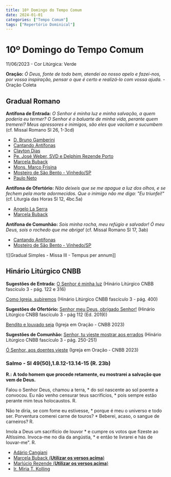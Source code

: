 ```yaml
---
title: 10º Domingo do Tempo Comum
date: 2024-01-01
categories: ["Tempo Comum"]
tags: ["Repertório Dominical"]
---
```

# 10º Domingo do Tempo Comum
11/06/2023 - Cor Litúrgica: Verde

**Oração:** *Ó Deus, fonte de todo bem, atendei ao nosso apelo e fazei-nos, por vossa inspiração, pensar o que é certo e realizá-lo com vossa ajuda.* - Oração Coleta

## Gradual Romano
**Antífona de Entrada:** *O Senhor é minha luz e minha salvação, a quem poderia eu termer? O Senhor é o baluarte de minha vida, perante quem tremerei? Meus opressores e inimigos, são eles que vacilam e sucumbem* (cf. Missal Romano Sl 26, 1-3cd)
- [D. Bruno Gamberini](https://youtu.be/oGkZE_Y6ke4)
- [Cantando Antífonas](https://youtu.be/LsYLRBxKFrM)
- [Clayton Dias](https://youtu.be/Y0EnMe5amdE)
- [Pe. José Weber, SVD e Delphim Rezende Porto](https://youtu.be/m-aekRTqZ0Q)
- [Marcela Buback](https://youtu.be/H8XyywKAS2w)
- [Mons. Marco Frisina](https://youtu.be/lu1mfvQUI8I)
- [Mosteiro de São Bento - Vinhedo/SP](https://youtu.be/EI5kvdkVOmQ?t=56)
- [Paulo Neto](https://youtu.be/L3Lbx1y9j3I)

**Antífona de Ofertório:** *Não deixeis que se me apague a luz dos olhos, e se fechem pela morte adormecidos. Que o inimigo não me diga: "Eu triunfei!"* (cf. Liturgia das Horas Sl 12, 4bc.5a)
- [Angelo La Serra](https://www.instagram.com/p/CSrrZ-6Fsiq/?utm_source=ig_web_copy_link&igshid=MzRlODBiNWFlZA==)
- [Marcela Buback](https://youtu.be/R01efzXuCHU)

**Antífona de Comunhão:** *Sois minha rocha, meu refúgio e salvador! Ó meu Deus, sois o rochedo que me abriga!* (cf. Missal Romano Sl 17, 3ab)
- [Cantando Antífonas](https://youtu.be/btKSHU_fhho)
- [Mosteiro de São Bento - Vinhedo/SP](https://youtu.be/wzuRhyYdnP4)

![[Gradual Simples - Missa III - Tempus per annum]]

## Hinário Litúrgico CNBB
**Sugestões de Entrada:** 
[O Senhor é minha luz](https://youtu.be/YKftDLEGeDc?t=18)
(Hinário Litúrgico CNBB fascículo 3 - pág. 122 e 316)

[Como Igreja, subiremos](https://youtu.be/Et0w4mwOGvs)
(Hinário Litúrgico CNBB fascículo 3 - pág. 400)

**Sugestões de Ofertório:**
[Senhor meu Deus, obrigado Senhor!](https://youtu.be/UQnCiQSWrek)
(Hinário Litúrgico CNBB fascículo 3 - pág 112 (Ed. 2019))

[Bendito e louvado seja](https://youtu.be/-o_f1j_E_UU)
(Igreja em Oração - CNBB 2023)

**Sugestões de Comunhão:**
[Senhor, tu vieste mostrar aos errados](https://youtu.be/DQDgbo07gbo)
(Hinário Litúrgico CNBB fascículo 3 - pág. 250-251)

[Ó Senhor, aos doentes vieste](https://drive.google.com/file/d/1psD68VkG7lJXi3qYeiR3dhE9YiqzUct5/view?usp=sharing)
(Igreja em Oração - CNBB 2023)

### Salmo - Sl 49(50),1.8.12-13.14-15 (R. 23b)

**R.:** **A todo homem que procede retamente, eu mostrarei a salvação que vem de Deus.**

Falou o Senhor Deus, chamou a terra, *
do sol nascente ao sol poente a convocou.
Eu não venho censurar teus sacrifícios, *
pois sempre estão perante mim teus holocaustos. R.

Não te diria, se com fome eu estivesse, *
porque é meu o universo e todo ser.
Porventura comerei carne de touros? *
Beberei, acaso, o sangue de carneiros? R.

Imola a Deus um sacrifício de louvor *
e cumpre os votos que fizeste ao Altíssimo.
Invoca-me no dia da angústia, *
e então te livrarei e hás de louvar-me". R.

- [Adário Cangiani](https://youtu.be/zXOOsBMwBrg)
- [Marcela Buback (**Utilizar os versos acima**)](https://youtu.be/4n5Fh1vhGFA)
- [Marlúcio Rezende (**Utilizar os versos acima**)](https://youtu.be/QQ-6OoCHMyM)
- [Ir. Miria T. Kolling](https://youtu.be/n55tUI0h_Uw)
